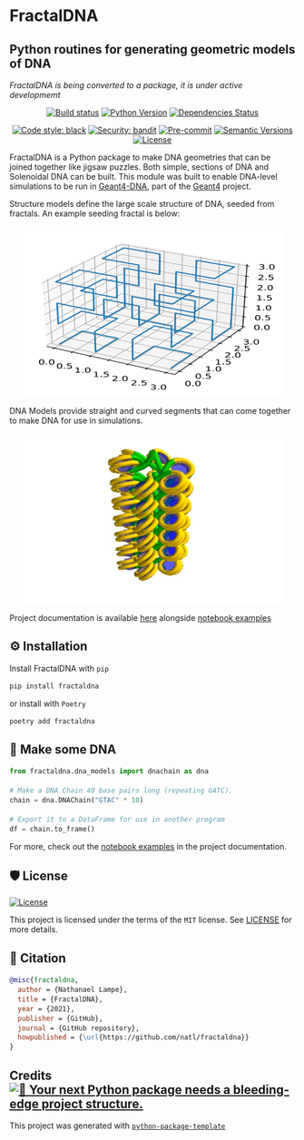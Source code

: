 FractalDNA
===
Python routines for generating geometric models of DNA
---

*FractalDNA is being converted to a package, it is under active developmemt*

<div align="center">

[![Build status](https://github.com/natl/fractaldna/workflows/build/badge.svg?branch=master&event=push)](https://github.com/natl/fractaldna/actions?query=workflow%3Abuild)
[![Python Version](https://img.shields.io/pypi/pyversions/fractaldna.svg)](https://pypi.org/project/fractaldna/)
[![Dependencies Status](https://img.shields.io/badge/dependencies-up%20to%20date-brightgreen.svg)](https://github.com/natl/fractaldna/pulls?utf8=%E2%9C%93&q=is%3Apr%20author%3Aapp%2Fdependabot)

[![Code style: black](https://img.shields.io/badge/code%20style-black-000000.svg)](https://github.com/psf/black)
[![Security: bandit](https://img.shields.io/badge/security-bandit-green.svg)](https://github.com/PyCQA/bandit)
[![Pre-commit](https://img.shields.io/badge/pre--commit-enabled-brightgreen?logo=pre-commit&logoColor=white)](https://github.com/natl/fractaldna/blob/master/.pre-commit-config.yaml)
[![Semantic Versions](https://img.shields.io/badge/%20%20%F0%9F%93%A6%F0%9F%9A%80-semantic--versions-e10079.svg)](https://github.com/natl/fractaldna/releases)
[![License](https://img.shields.io/github/license/natl/fractaldna)](https://github.com/natl/fractaldna/blob/master/LICENSE)

</div>

FractalDNA is a Python package to make DNA geometries that can be joined together like
jigsaw puzzles. Both simple, sections of DNA and Solenoidal DNA can be built. This
module was built to enable DNA-level simulations to be run in [Geant4-DNA](http://geant4-dna.in2p3.fr/), part of the
[Geant4](geant4.cern.ch/) project.

Structure models define the large scale structure of DNA,
seeded from fractals. An example seeding fractal is below:

<p align="center">
  <img width="460" height="300" src="https://raw.githubusercontent.com/natl/fractaldna/master/docs/source/images/fractal-path.svg" alt="A 3-D iterated Hilbert Curve">
</p>

DNA Models provide straight and curved segments that can come together to
make DNA for use in simulations.

<p align="center">
  <img width="460" height="300" src="https://raw.githubusercontent.com/natl/fractaldna/master/docs/source/images/single_solenoid_line_plot.jpg" alt="A straight solenoidal DNA segment">
</p>

Project documentation is available [here](http://natl.github.io/fractaldna/) alongside [notebook examples](http://natl.github.io/fractaldna/examples.html)

## ⚙️ Installation

Install FractalDNA with `pip`

```bash
pip install fractaldna
```

or install with `Poetry`

```bash
poetry add fractaldna
```

## 🧬 Make some DNA

```py
from fractaldna.dna_models import dnachain as dna

# Make a DNA Chain 40 base pairs long (repeating GATC).
chain = dna.DNAChain("GTAC" * 10)

# Export it to a DataFrame for use in another program
df = chain.to_frame()
```

For more, check out the [notebook examples](http://natl.github.io/fractaldna/examples.html) in the project documentation.

## 🛡 License

[![License](https://img.shields.io/github/license/natl/fractaldna)](https://github.com/natl/fractaldna/blob/master/LICENSE)

This project is licensed under the terms of the `MIT` license. See [LICENSE](https://github.com/natl/fractaldna/blob/master/LICENSE) for more details.

## 📃 Citation

```bibtex
@misc{fractaldna,
  author = {Nathanael Lampe},
  title = {FractalDNA},
  year = {2021},
  publisher = {GitHub},
  journal = {GitHub repository},
  howpublished = {\url{https://github.com/natl/fractaldna}}
}
```

## Credits [![🚀 Your next Python package needs a bleeding-edge project structure.](https://img.shields.io/badge/python--package--template-%F0%9F%9A%80-brightgreen)](https://github.com/TezRomacH/python-package-template)

This project was generated with [`python-package-template`](https://github.com/TezRomacH/python-package-template)